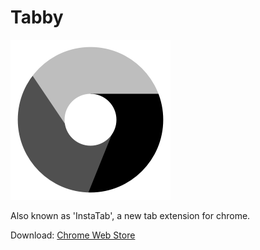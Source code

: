Tabby
=====

![InstaTab](icons/icon.png)

Also known as 'InstaTab', a new tab extension for chrome.

Download: [Chrome Web Store](https://chrome.google.com/webstore/detail/instatab/fedaamalccmbkgonnoihlnpcplcomlll?hl=en)
